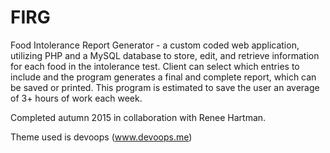 # FIRG
Food Intolerance Report Generator - a custom coded web application, utilizing PHP and a MySQL database to store, edit, and retrieve information for each food in the intolerance test.
Client can select which entries to include and the program generates a final and complete report, which can be saved or printed.
This program is estimated to save the user an average of 3+ hours of work each week.

Completed autumn 2015 in collaboration with Renee Hartman.

Theme used is devoops (www.devoops.me)
